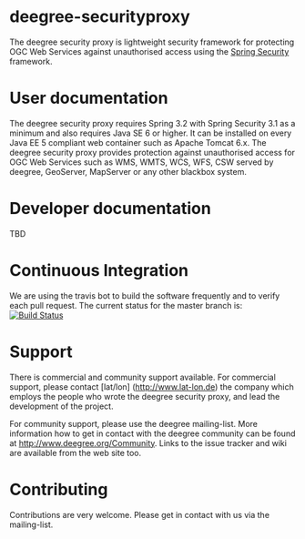 deegree-securityproxy
=====================

The deegree security proxy is lightweight security framework for protecting OGC Web Services against unauthorised access using the [Spring Security](http://projects.spring.io/spring-security/) framework. 

# User documentation
The deegree security proxy requires Spring 3.2 with Spring Security 3.1 as a minimum and also requires Java SE 6 or higher. It can be installed on every Java EE 5 compliant web container such as Apache Tomcat 6.x. The deegree security proxy provides protection against unauthorised access for OGC Web Services such as WMS, WMTS, WCS, WFS, CSW served by deegree, GeoServer, MapServer or any other blackbox system. 

# Developer documentation
TBD

# Continuous Integration
We are using the travis bot to build the software frequently and to verify each pull request. The current status for the master branch is:
[![Build Status](https://travis-ci.org/tfr42/deegree-securityproxy.png?branch=master)](https://travis-ci.org/tfr42/deegree-securityproxy)

# Support
There is commercial and community support available. For commercial support, please contact [lat/lon] (http://www.lat-lon.de) the company which employs the people who wrote the deegree security proxy, and lead the development of the project.

For community support, please use the deegree mailing-list. More information how to get in contact with the deegree community can be found at http://www.deegree.org/Community. Links to the issue tracker and wiki are available from the web site too.


# Contributing

Contributions are very welcome. Please get in contact with us via the mailing-list.
